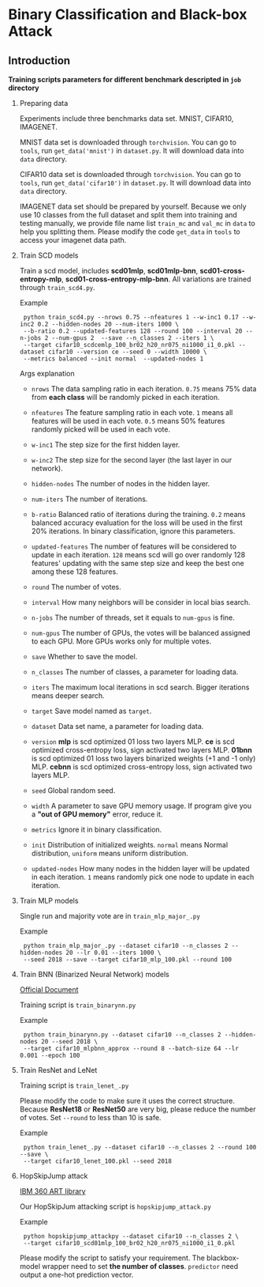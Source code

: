 Binary Classification and Black-box Attack
=

Introduction
-

**Training scripts parameters for different benchmark descripted in `job` directory**

1. Preparing data

    Experiments include three benchmarks data set. MNIST, CIFAR10, IMAGENET.
    
    MNIST data set is downloaded through `torchvision`. You can go to `tools`, 
    run `get_data('mnist')` in `dataset.py`. It will download data into `data`
    directory.
    
    CIFAR10 data set is downloaded through `torchvision`. You can go to `tools`, 
    run `get_data('cifar10')` in `dataset.py`. It will download data into `data`
    directory.
    
    IMAGENET data set should be prepared by yourself. Because we only use 10 classes
    from the full dataset and split them into training and testing manually, we 
    provide file name list `train_mc` and `val_mc` in `data` to help you splitting them. Please modify the code `get_data` in `tools`
    to access your imagenet data path.
    
2. Train SCD models

    Train a scd model, includes **scd01mlp**, **scd01mlp-bnn**, 
    **scd01-cross-entropy-mlp**, **scd01-cross-entropy-mlp-bnn**. All variations are trained through 
    `train_scd4.py`.
    
    Example
    
        python train_scd4.py --nrows 0.75 --nfeatures 1 --w-inc1 0.17 --w-inc2 0.2 --hidden-nodes 20 --num-iters 1000 \
        --b-ratio 0.2 --updated-features 128 --round 100 --interval 20 --n-jobs 2 --num-gpus 2  --save --n_classes 2 --iters 1 \
        --target cifar10_scdcemlp_100_br02_h20_nr075_ni1000_i1_0.pkl --dataset cifar10 --version ce --seed 0 --width 10000 \
        --metrics balanced --init normal  --updated-nodes 1
    
    Args explanation
    
    -   `nrows` The data sampling ratio in each iteration. `0.75` means 75% data from **each class** will be randomly picked
    in each iteration.
    
    -   `nfeatures` The feature sampling ratio in each vote. `1` means all features will be used in each vote.
    `0.5` means 50% features randomly picked will be used in each vote.
    
    -   `w-inc1` The step size for the first hidden layer.
    
    -   `w-inc2` The step size for the second layer (the last layer in our network).
    
    -   `hidden-nodes` The number of nodes in the hidden layer.
    
    -   `num-iters`  The number of iterations.

    -   `b-ratio` Balanced ratio of iterations during the training. `0.2` means 
    balanced accuracy evaluation for the loss will be used in the first 20% iterations. 
    In binary classification, ignore this parameters.
    
    -   `updated-features` The number of features will be considered to update in each iteration. 
    `128` means scd will go over randomly 128 features' updating with the same step size
     and keep the best one among these 128 features.

    -   `round` The number of votes.
    
    -   `interval` How many neighbors will be consider in local bias search.
    
    -   `n-jobs` The number of threads, set it equals to `num-gpus` is fine.
    
    -   `num-gpus` The number of GPUs, the votes will be balanced assigned to each GPU. 
    More GPUs works only for multiple votes.

    -   `save` Whether to save the model.
    
    -   `n_classes` The number of classes, a parameter for loading data.

    -   `iters` The maximum local iterations in scd search. Bigger iterations means deeper search.
    
    -   `target`  Save model named as `target`.
    
    -   `dataset` Data set name, a parameter for loading data.
    
    -   `version` 
        **mlp** is scd optimized 01 loss two layers MLP.
        **ce** is scd optimized cross-entropy loss, sign activated two layers MLP.
        **01bnn** is scd optimized 01 loss two layers binarized weights (+1 and -1 only) MLP.
        **cebnn** is scd optimized cross-entropy loss, sign activated two layers MLP.
    
    -   `seed`  Global random seed.

    -   `width` A parameter to save GPU memory usage. If program give you a **"out of GPU memory"**
error, reduce it.    
    -   `metrics`   Ignore it in binary classification.

    -   `init` Distribution of initialized weights. `normal` means Normal distribution, `uniform` 
    means uniform distribution. 
    
    -   `updated-nodes`  How many nodes in the hidden layer will be updated in each iteration. `1` means
    randomly pick one node to update in each iteration.
    
3. Train MLP models

    Single run and majority vote are in `train_mlp_major_.py`
    
    Example
    
        python train_mlp_major_.py --dataset cifar10 --n_classes 2 --hidden-nodes 20 --lr 0.01 --iters 1000 \
        --seed 2018 --save --target cifar10_mlp_100.pkl --round 100
        
4. Train BNN (Binarized Neural Network) models

    [Official Document](https://docs.larq.dev/larq/guides/bnn-optimization/)
    
    Training script is `train_binarynn.py`
    
    Example
    
        python train_binarynn.py --dataset cifar10 --n_classes 2 --hidden-nodes 20 --seed 2018 \
        --target cifar10_mlpbnn_approx --round 8 --batch-size 64 --lr 0.001 --epoch 100

5. Train ResNet and LeNet

    Training script is `train_lenet_.py`
    
    Please modify the code to make sure it uses the correct structure. Because **ResNet18** or **ResNet50**
    are very big, please reduce the number of votes. Set  `--round` to less than 10 is safe.
    
    Example
    
        python train_lenet_.py --dataset cifar10 --n_classes 2 --round 100 --save \
        --target cifar10_lenet_100.pkl --seed 2018


6. HopSkipJump attack

    [IBM 360 ART library](https://github.com/Trusted-AI/adversarial-robustness-toolbox)
    
    Our HopSkipJum attacking script is `hopskipjump_attack.py`
    
    Example
    
        python hopskipjump_attackpy --dataset cifar10 --n_classes 2 \
        --target cifar10_scd01mlp_100_br02_h20_nr075_ni1000_i1_0.pkl
        
    Please modify the script to satisfy your requirement. The blackbox-model wrapper need to set
    **the number of classes**. `predictor` need output a one-hot prediction vector.